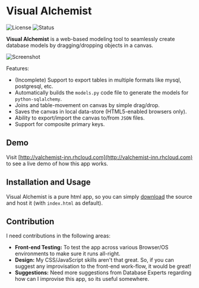 # Visual Alchemist

![License](https://img.shields.io/badge/license-MIT-blue.svg)
![Status](https://img.shields.io/badge/status-stable-brightgreen.svg)

**Visual Alchemist** is a web-based modeling tool to seamlessly create database models by dragging/dropping objects in a canvas.

![Screenshot](https://github.com/prahladyeri/valchemist/raw/master/img/screenComposite.png)

Features:

- (Incomplete) Support to export tables in multiple formats like mysql, postgresql, etc.
- Automatically builds the `models.py` code file to generate the models for `python-sqlalchemy`.
- Joins and table-movement on canvas by simple drag/drop.
- Saves the canvas in local data-store (HTML5-enabled browsers only).
- Ability to export/import the canvas to/from `JSON` files.
- Support for composite primary keys.

## Demo

Visit [http://valchemist-inn.rhcloud.com](http://valchemist-inn.rhcloud.com) to see a live demo of how this app works.

## Installation and Usage

Visual Alchemist is a pure html app, so you can simply [download](https://github.com/prahladyeri/VisualAlchemist/archive/master.zip) the source and host it (with `index.html` as default).

## Contribution

I need contributions in the following areas:
- **Front-end Testing:** To test the app across various Browser/OS environments to make sure it runs all-right.
- **Design:** My CSS/JavaScript skills aren't that great. So, if you can suggest any improvisation to the front-end work-flow, it would be great!
- **Suggestions:** Need more suggestions from Database Experts regarding how can I improvise this app, so its useful somewhere.

